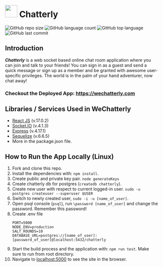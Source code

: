 # <img src="public/favicon.ico" width="40"/> Chatterly

![GitHub repo size](https://img.shields.io/github/repo-size/Super-Rogatory/chatterly?style=plastic)
![GitHub language count](https://img.shields.io/github/languages/count/Super-Rogatory/chatterly?style=plastic)
![GitHub top language](https://img.shields.io/github/languages/top/Super-Rogatory/chatterly?style=plastic)
![GitHub last commit](https://img.shields.io/github/last-commit/Super-Rogatory/chatterly?style=plastic)

## Introduction

**_Chatterly_** is a web socket based online chat room application where you can join and talk to your friends! You can sign in as a guest and send a quick message or sign up as a member and be granted with awesome user-specific privileges. The world is in the palm of your hand adventurer, now chat away!

### Checkout the Deployed App: https://wechatterly.com

## Libraries / Services Used in WeChatterly
- [React JS](https://reactjs.org/) (v.17.0.2)
- [Socket.IO](https://socket.io/) (v.4.1.3)
- [Express](https://expressjs.com/) (v.4.17.1)
- [Sequelize](https://sequelize.org/) (v.6.6.5)
- More in the package.json file.

## How to Run the App Locally (Linux)
1. Fork and clone this repo.
2. Install the dependencies with: `npm install`.
3. Create public and private key pair. `node generateKeys`
4. Create chatterly db for postgres (`createdb chatterly`).
5. Create new user with respect to current logged-in user. `sudo -u postgres createuser --superuser $USER`
6. Switch to newly created user, `sudo -i -u [name_of_user]`.
7. Open psql console (`psql`), run `\password [name_of_user]` and change the password. Remember this password!
8. Create .env file
    ```
    PORT=5000
    NODE_ENV=production
    SALT_ROUNDS=10
    DATABASE_URL=postgres://[name_of_user]:[password_of_user]@localhost:5432/chatterly
    ```
9. Start the build process and the application with: `npm run test`. Make sure to run from root directory.
10. Navigate to [localhost:5000](http://localhost:5000) to see the site in the browser.

